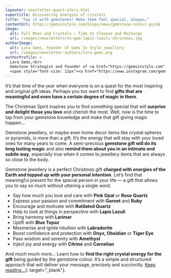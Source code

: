 ```yaml
---
layouter: newsletter-guest-story.html
supertitle: Discovering energies of crystals
title: "Say it with gemstones! Make them feel special, always…"
contentUrl: https://gemsinstyle.com/blogs/news/gemstone-colour-guide
image:
  alt: Full Moon and Crystals — Time to Cleanse and Recharge
  url: /images/newsletters/tn-gem-lapis-lazuli-christmas.jpg
authorImage:
  alt: Lara Gems, founder of Gems In Style jewellery
  url: /images/newsletter-authors/lara-gems.png
authorProfile: >
  Lara Gems,<br>
  Gemstone Strategist and Founder of <a href="https://gemsinstyle.com" target="_blank">Gems In Style Jewellery</a><br>
  <span style="font-size: 12px"><a href="https://www.instagram.com/gemsinstyle/" target="_blank">Instagram</a> &bull; <a href="https://www.facebook.com/gemsinstyle/" target="_blank">Facebook</a></span>
---
```


It’s that time of the year when everyone is on a quest for the most inspiring and original gift ideas. Perhaps you too want to find **gifts that are meaningful and even have a certain degree of magic in them**.

The Christmas Spirit inspires you to find something special that will **surprise and delight those you love** and cherish the most. Well, now is the time to tap from your gemstone knowledge and make that gift giving magic happen…

Gemstone jewellery, or maybe even home decor items like crystal spheres or pyramids, is more than a gift. It’s the energy that will stay with your loved ones for many years to come. A semi-precious **gemstone gift will do its long lasting magic** and also **remind them about you in an intimate and subtle way**, especially true when it comes to jewellery items that are always so close to the body.

Gemstone jewellery is a perfect Christmas gift **charged with energies of the Earth and topped up with your personal intention**. Let’s find that meaningful present for the special person in your life — a gift that allows you to say so much without uttering a single word.

* Say how much you love and care with **Pink Opal** or **Rose Quartz**
* Express your passion and commitment with **Garnet** and **Ruby**
* Encourage and motivate with **Rutilated Quartz**
* Help to look at things in perspective with **Lapis Lazuli**
* Bring harmony with **Larimar**
* Uplift with **Blue Topaz**
* Mesmerise and ignite intuition with **Labradorite**
* Boost confidence and protection with **Onyx, Obsidian** or **Tiger Eye**
* Pass wisdom and serenity with **Amethyst**
* Inject joy and energy with **Citrine** and **Carnelian**

And much much more… Learn how to **find the right crystal energy for the gift** being guided by the gemstone colour. It’s a simple and structured approach that will deliver your message, precisely and succinctly.
[Keep reading…]($contentUrl){: target="_blank"}.